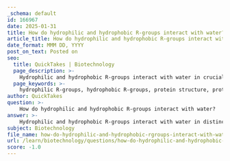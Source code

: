 ```yaml
---
_schema: default
id: 166967
date: 2025-01-31
title: How do hydrophilic and hydrophobic R-groups interact with water?
article_title: How do hydrophilic and hydrophobic R-groups interact with water?
date_format: MMM DD, YYYY
post_on_text: Posted on
seo:
  title: QuickTakes | Biotechnology
  page_description: >-
    Hydrophilic and hydrophobic R-groups interact with water in crucial ways that affect protein structure and function, influencing protein folding, stability, and interactions with biomolecules.
  page_keywords: >-
    hydrophilic R-groups, hydrophobic R-groups, protein structure, protein function, polar side chains, hydrogen bonds, nonpolar R-groups, hydrophobic interactions, protein folding, protein stability, amino acids, solubility, aqueous environment, biomolecules, functionality, misfolding, diseases
author: QuickTakes
question: >-
    How do hydrophilic and hydrophobic R-groups interact with water?
answer: >-
    Hydrophilic and hydrophobic R-groups interact with water in distinct ways that are crucial for the structure and function of proteins.\n\n1. **Hydrophilic R-groups**: These are polar side chains that can form hydrogen bonds with water molecules. Because of their ability to interact favorably with water, hydrophilic R-groups tend to be found on the surface of proteins, where they can engage in interactions with the aqueous environment. This solubility in water is essential for the protein's functionality, as it allows for interactions with other biomolecules, such as substrates, enzymes, and signaling molecules. Examples of hydrophilic amino acids include serine, threonine, and asparagine.\n\n2. **Hydrophobic R-groups**: In contrast, hydrophobic (nonpolar) R-groups do not interact favorably with water. These side chains tend to cluster together in an aqueous environment to minimize their exposure to water, a phenomenon known as hydrophobic interactions. This clustering typically occurs in the interior of proteins, contributing to the overall stability of the protein structure by reducing the surface area exposed to water. Examples of hydrophobic amino acids include valine, leucine, and phenylalanine.\n\nThe interplay between hydrophilic and hydrophobic interactions is fundamental to protein folding and stability. The arrangement of these R-groups influences the three-dimensional conformation of proteins, which in turn affects their biological activity. Proper folding is essential for the protein to achieve its functional state, and disruptions in these interactions can lead to misfolding and loss of function, which is often associated with various diseases.\n\nIn summary, hydrophilic R-groups enhance solubility and interaction with water, while hydrophobic R-groups promote stability by minimizing exposure to the aqueous environment. This balance is critical for the proper folding and function of proteins.
subject: Biotechnology
file_name: how-do-hydrophilic-and-hydrophobic-rgroups-interact-with-water.md
url: /learn/biotechnology/questions/how-do-hydrophilic-and-hydrophobic-rgroups-interact-with-water
score: -1.0
---
```


&nbsp;